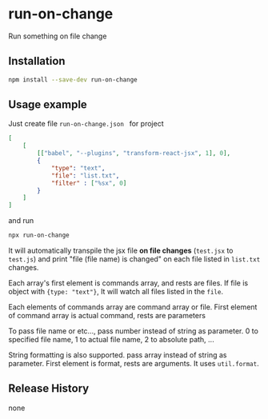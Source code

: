 # run-on-change
Run something on file change



## Installation

```bash
npm install --save-dev run-on-change
```



## Usage example

Just create file `run-on-change.json ` for project

```json
[
    [
        [["babel", "--plugins", "transform-react-jsx", 1], 0],
        {
            "type": "text",
            "file": "list.txt",
            "filter" : ["%sx", 0]
        }
    ]
]
```

and run

```bash
npx run-on-change
```

It will automatically transpile the jsx file **on file changes** (`test.jsx` to `test.js`)
and print "file (file name) is changed" on each file listed in `list.txt` changes.

Each array's first element is commands array, and rests are files.
If file is object with `{type: "text"}`, It will watch all files listed in the `file`.

Each elements of commands array are command array or file.
First element of command array is actual command, rests are parameters

To pass file name or etc..., pass number instead of string as parameter.
0 to specified file name, 1 to actual file name, 2 to absolute path, ...

String formatting is also supported. pass array instead of string as parameter.
First element is format, rests are arguments. It uses `util.format`.



## Release History

none

